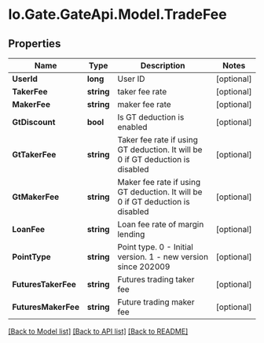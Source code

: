 
# Io.Gate.GateApi.Model.TradeFee

## Properties

Name | Type | Description | Notes
------------ | ------------- | ------------- | -------------
**UserId** | **long** | User ID | [optional] 
**TakerFee** | **string** | taker fee rate | [optional] 
**MakerFee** | **string** | maker fee rate | [optional] 
**GtDiscount** | **bool** | Is GT deduction is enabled | [optional] 
**GtTakerFee** | **string** | Taker fee rate if using GT deduction. It will be 0 if GT deduction is disabled | [optional] 
**GtMakerFee** | **string** | Maker fee rate if using GT deduction. It will be 0 if GT deduction is disabled | [optional] 
**LoanFee** | **string** | Loan fee rate of margin lending | [optional] 
**PointType** | **string** | Point type. 0 - Initial version. 1 - new version since 202009 | [optional] 
**FuturesTakerFee** | **string** | Futures trading taker fee | [optional] 
**FuturesMakerFee** | **string** | Future trading maker fee | [optional] 

[[Back to Model list]](../README.md#documentation-for-models)
[[Back to API list]](../README.md#documentation-for-api-endpoints)
[[Back to README]](../README.md)
